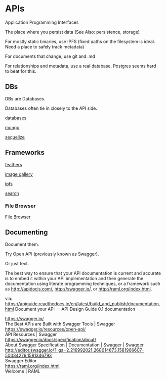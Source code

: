 # APIs

Application Programming Interfaces

The place where you persist data (See Also: persistence, storage)

For mostly static binaries, use IPFS (fixed paths on the filesystem is ideal. Need a place to safely track metadata)

For documents that change, use git and .md

For relationships and metadata, use a real database. Postgres seems hard to beat for this.

## DBs 

DBs are Databases.

Databases often tie in closely to the API side.

[databases](databases.md)

[mongo](mongo.md)

[sequelize](sequelize.md)


## Frameworks

[feathers](feathers.md)

[image gallery](image-gallery.md)

[ipfs](ipfs.md)

[search](search.md)



### File Browser

[File Browser](file-browser.md)


## Documenting

Document them.

Try Open API (previously known as Swagger). 

Or just text.

The best way to ensure that your API documentation is current and accurate is to embed it within your API implementation and then generate the documentation using literate programming techniques, or a framework such as http://apidocjs.com/, http://swagger.io/, or http://raml.org/index.html.

via:
https://apiguide.readthedocs.io/en/latest/build_and_publish/documentation.html
Document your API — API Design Guide 0.1 documentation

https://swagger.io/  
The Best APIs are Built with Swagger Tools | Swagger  
https://swagger.io/resources/open-api/  
API Resources | Swagger  
https://swagger.io/docs/specification/about/  
About Swagger Specification | Documentation | Swagger | Swagger  
http://editor.swagger.io/?_ga=2.216992021.268614673.1581966607-50034279.1581346793  
Swagger Editor  
https://raml.org/index.html  
Welcome | RAML  

